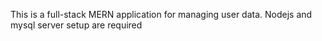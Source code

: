 This is a full-stack MERN application for managing user data.
Nodejs and mysql server setup are required
